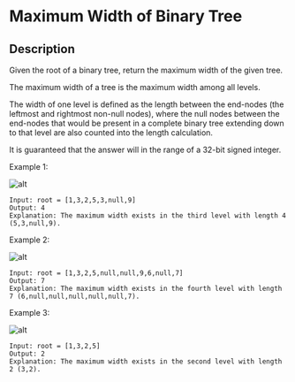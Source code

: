 # Maximum Width of Binary Tree
## Description

Given the root of a binary tree, return the maximum width of the given tree.

The maximum width of a tree is the maximum width among all levels.

The width of one level is defined as the length between the end-nodes (the leftmost and rightmost non-null nodes), where the null nodes between the end-nodes that would be present in a complete binary tree extending down to that level are also counted into the length calculation.

It is guaranteed that the answer will in the range of a 32-bit signed integer.


Example 1:

![alt](https://assets.leetcode.com/uploads/2021/05/03/width1-tree.jpg)
```
Input: root = [1,3,2,5,3,null,9]
Output: 4
Explanation: The maximum width exists in the third level with length 4 (5,3,null,9).
```

Example 2:

![alt](https://assets.leetcode.com/uploads/2022/03/14/maximum-width-of-binary-tree-v3.jpg)
```
Input: root = [1,3,2,5,null,null,9,6,null,7]
Output: 7
Explanation: The maximum width exists in the fourth level with length 7 (6,null,null,null,null,null,7).
```

Example 3:

![alt](https://assets.leetcode.com/uploads/2021/05/03/width3-tree.jpg)
```
Input: root = [1,3,2,5]
Output: 2
Explanation: The maximum width exists in the second level with length 2 (3,2).
```